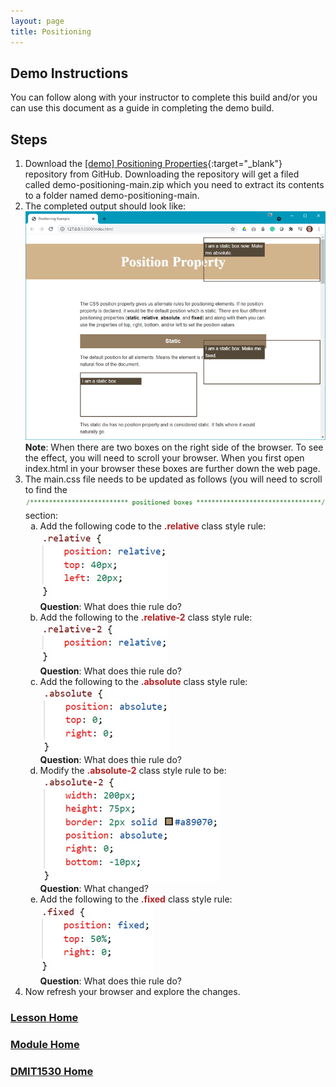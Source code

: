 ```yaml
---
layout: page
title: Positioning
---
```

<style>
    .css-class{
        color: firebrick;
        font-weight: bold;
    }
    .html-class{
        color: blue;
        font-weight: bold;
    }
</style>

## Demo Instructions
You can follow along with your instructor to complete this build and/or you can use this document as a guide in completing the demo build.

## Steps
1.	Download the [[demo] Positioning Properties](https://github.com/dmit1530-2021/demo-positioning){:target="_blank"} repository from GitHub. Downloading the repository will get a filed called demo-positioning-main.zip which you need to extract its contents to a folder named demo-positioning-main.
2.	The completed output should look like:<br>
![positioning-01.jpg](files/positioning-01.jpg)<br>
**Note**: When there are two boxes on the right side of the browser. To see the effect, you will need to scroll your browser. When you first open index.html in your browser these boxes are further down the web page.
3.	The main.css file needs to be updated as follows (you will need to scroll to find the ![position-css-styles-01.jpg](files/position-css-styles-01.jpg) section:<br>
    <ol type="a">
        <li>Add the following code to the <span class="css-class">.relative</span> class style rule:<br>
        <img src="files/position-css-styles-02.jpg" alt="position-css-styles-02"><br>
        <b>Question</b>: What does thie rule do?
        </li>
        <li>Add the following to the <span class="css-class">.relative-2</span> class style rule:<br>
        <img src="files/position-css-styles-03.jpg" alt="position-css-styles-03"><br>
        <b>Question</b>: What does thie rule do?
        </li>
        <li>Add the following to the <span class="css-class">.absolute</span> class style rule:<br>
        <img src="files/position-css-styles-04.jpg" alt="position-css-styles-04"><br>
        <b>Question</b>: What does thie rule do?
        </li>
        <li>Modify the <span class="css-class">.absolute-2</span> class style rule to be:<br>
        <img src="files/position-css-styles-05.jpg" alt="position-css-styles-05"><br>
        <b>Question</b>: What changed?
        </li>
        <li>Add the following to the <span class="css-class">.fixed</span> class style rule:<br>
        <img src="files/position-css-styles-06.jpg" alt="position-css-styles-06"><br>
        <b>Question</b>: What does thie rule do?
        </li>
    </ol>
4.	Now refresh your browser and explore the changes.

### [Lesson Home](16-17-responsive-nav.md)
### [Module Home](../module2.md)
### [DMIT1530 Home](../../)